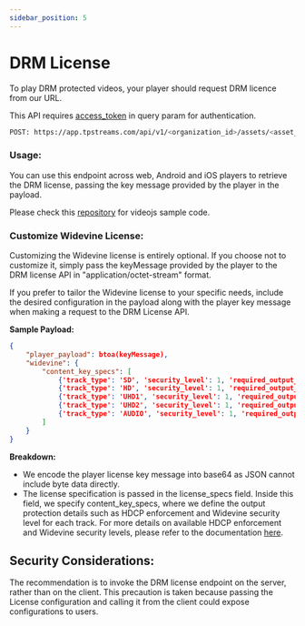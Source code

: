 ```yaml
---
sidebar_position: 5
---
```


# DRM License

To play DRM protected videos, your player should request DRM licence from our URL.

This API requires [access_token](../video-embedding/authentication.md) in query param for authentication.

```bash
POST: https://app.tpstreams.com/api/v1/<organization_id>/assets/<asset_id>/drm_license/?access_token={{access_token}}
```

### Usage:

You can use this endpoint across web, Android and iOS players to retrieve the DRM license, passing the key message provided by the player in the payload. 

Please check this [repository](https://github.com/harinath01/videojs-sample) for videojs sample code.



### Customize Widevine License:

Customizing the Widevine license is entirely optional. If you choose not to customize it, simply pass the keyMessage provided by the player to the DRM license API in "application/octet-stream" format.

If you prefer to tailor the Widevine license to your specific needs, include the desired configuration in the payload along with the player key message when making a request to the DRM License API.

**Sample Payload:**

```json
{
    "player_payload": btoa(keyMessage),
    "widevine": {
        "content_key_specs": [
            {'track_type': 'SD', 'security_level': 1, 'required_output_protection': {'hdcp': 'HDCP_V1'}},
            {'track_type': 'HD', 'security_level': 1, 'required_output_protection': {'hdcp': 'HDCP_V1'}},
            {'track_type': 'UHD1', 'security_level': 1, 'required_output_protection': {'hdcp': 'HDCP_V1'}},
            {'track_type': 'UHD2', 'security_level': 1, 'required_output_protection': {'hdcp': 'HDCP_V1'}},
            {'track_type': 'AUDIO', 'security_level': 1, 'required_output_protection': {'hdcp': 'HDCP_V1'}}
        ]
    }
}
```

**Breakdown:**
 - We encode the player license key message into base64 as JSON cannot include byte data directly.
 - The license specification is passed in the license_specs field. Inside this field, we specify content_key_specs, where we define the output protection details such as HDCP enforcement and Widevine security level for each track. For more details on available HDCP enforcement and Widevine security levels, please refer to the documentation [here](https://static.testpress.in/static/docs/Widevine_Integration.pdf).
  

## Security Considerations:

The recommendation is to invoke the DRM license endpoint on the server, rather than on the client. This precaution is taken because passing the License configuration and calling it from the client could expose configurations to users. 